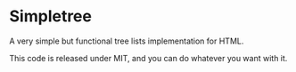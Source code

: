 Simpletree
==========

A very simple but functional tree lists implementation for HTML.

This code is released under MIT, and you can do whatever you want with
it.
